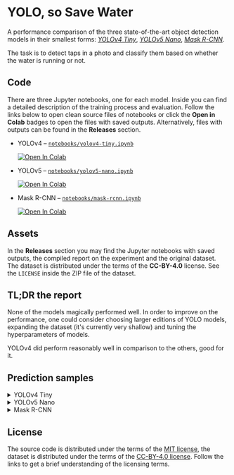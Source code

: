 # YOLO, so Save Water

A performance comparison of the three state-of-the-art object detection models in their smallest forms: [_YOLOv4 Tiny_](https://github.com/AlexeyAB/darknet), [_YOLOv5 Nano_](https://github.com/ultralytics/yolov5), [_Mask R-CNN_](https://github.com/matterport/Mask_RCNN).

The task is to detect taps in a photo and classify them based on whether the water is running or not.

## Code

There are three Jupyter notebooks, one for each model. Inside you can find a detailed description of the training process and evaluation. Follow the links below to open clean source files of notebooks or click the **Open in Colab** badges to open the files with saved outputs. Alternatively, files with outputs can be found in the **Releases** section.

* YOLOv4 – [`notebooks/yolov4-tiny.ipynb`](./notebooks/yolov4-tiny.ipynb)

  [![Open In Colab](https://colab.research.google.com/assets/colab-badge.svg)](https://colab.research.google.com/drive/19S98xc4lwzNZhH8m1Y-Muu5P4L4fwCXY?usp=sharing)

* YOLOv5 – [`notebooks/yolov5-nano.ipynb`](./notebooks/yolov5-nano.ipynb)

  [![Open In Colab](https://colab.research.google.com/assets/colab-badge.svg)](https://colab.research.google.com/drive/1t61YQOEkdjbNC0cmT_xL2AjbPBq_QMwL?usp=sharing)

* Mask R-CNN – [`notebooks/mask-rcnn.ipynb`](./notebooks/mask-rcnn.ipynb)

  [![Open In Colab](https://colab.research.google.com/assets/colab-badge.svg)](https://colab.research.google.com/drive/1TBc3gVbg9qx5xYTaLxZg_ZJnalga7yJ4?usp=sharing)

## Assets

In the **Releases** section you may find the Jupyter notebooks with saved outputs, the compiled report on the experiment and the original dataset. The dataset is distributed under the terms of the **CC-BY-4.0** license. See the `LICENSE` inside the ZIP file of the dataset.

## TL;DR the report

None of the models magically performed well. In order to improve on the performance, one could consider choosing larger editions of YOLO models, expanding the dataset (it's currently very shallow) and tuning the hyperparameters of models.

YOLOv4 did perform reasonably well in comparison to the others, good for it.

## Prediction samples

<details>

<summary>YOLOv4 Tiny</summary>

![Prediction of YOLOv4 Tiny – two overlapping bounding boxes](./figures/yolov4-prediction-1.jpg)
![Prediction of YOLOv4 Tiny – confident and correct](./figures/yolov4-prediction-2.jpg)

</details>

<details>

<summary>YOLOv5 Nano</summary>

![Prediction of YOLOv5 Nano – correct but slightly offset](./figures/yolov5-prediction-1.jpg)
![Prediction of YOLOv4 Tiny – not confident enough](./figures/yolov5-prediction-2.jpg)

</details>

<details>

<summary>Mask R-CNN</summary>

![Prediction of Mask R-CNN – two overlapping masks](./figures/mask-rcnn-prediction.jpg)

</details>

## License

The source code is distributed under the terms of the [MIT license](https://choosealicense.com/licenses/mit/), the dataset is distributed under the terms of the [CC-BY-4.0 license](https://choosealicense.com/licenses/cc-by-4.0/). Follow the links to get a brief understanding of the licensing terms.
